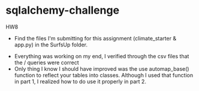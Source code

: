 # sqlalchemy-challenge
HW8

* Find the files I'm submitting for this assignment (climate_starter & app.py) in the SurfsUp folder.

- Everything was working on my end, I verified through the csv files that the <start>/<end> queries were correct
- Only thing I know I should have improved was the use automap_base() function to reflect your tables into classes. Although I used that function in part 1, I realized how to do use it properly in part 2. 
